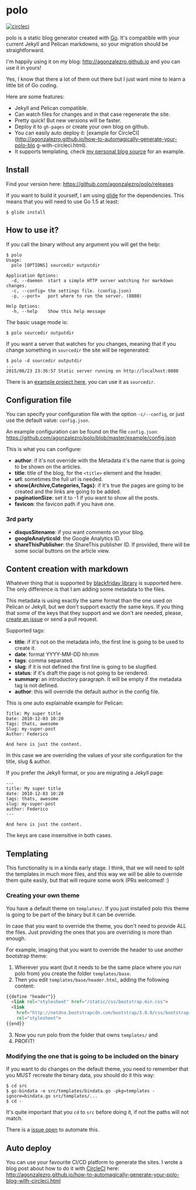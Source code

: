 polo
====

[![circleci](https://circleci.com/gh/agonzalezro/polo.svg?style=shield)](https://circleci.com/gh/agonzalezro/polo)

polo is a static blog generator created with [Go](https://golang.org/). It's
compatible with your current Jekyll and Pelican markdowns, so your migration
should be straightforward.

I'm happily using it on my blog: http://agonzalezro.github.io and you can use
it in yours!

Yes, I know that there a lot of them out there but I just want mine to learn a
little bit of Go coding.

Here are some features:

- Jekyll and Pelican compatible.
- Can watch files for changes and in that case regenerate the site.
- Pretty quick! But new versions will be faster.
- Deploy it to `gh-pages` or create your own blog on github.
- You can easily auto deploy it: [example for
  CircleCI](http://agonzalezro.github.io/how-to-automagically-generate-your-polo-blo  g-with-circleci.html).
- It supports templating, check [my personal blog
  source](https://github.com/agonzalezro/agonzalezro.github.io/tree/polo/templates)
  for an example.

Install
-------

Find your version here: https://github.com/agonzalezro/polo/releases

If you want to build it yourself, I am using [glide](https://github.com/Masterminds/glide) for the dependencies. This means that you will need to use Go 1.5 at least:

    $ glide install

How to use it?
--------------

If you call the binary without any argument you will get the help:

    $ polo
    Usage:
      polo [OPTIONS] sourcedir outputdir

    Application Options:
      -d, --daemon  start a simple HTTP server watching for markdown changes.
      -c, --config= the settings file. (config.json)
      -p, --port=   port where to run the server. (8080)

    Help Options:
      -h, --help    Show this help message

The basic usage mode is:

    $ polo sourcedir outputdir

If you want a server that watches for you changes, meaning that if you change
something in `sourcedir` the site will be regenerated:

    $ polo -d sourcedir outputdir
    ...
    2015/06/23 23:36:57 Static server running on http://localhost:8080

There is an [example project
here](https://github.com/agonzalezro/polo/tree/master/example), you can use it
as `sourcedir`.

Configuration file
------------------

You can specify your configuration file with the option `-c/--config`, or just use the default value: `config.json`.

An example configuration can be found on the file `config.json`:
https://github.com/agonzalezro/polo/blob/master/example/config.json

This is what you can configure:

- **author**: if it's not override with the Metadata it's the name that is
  going to be shown on the articles.
- **title**: title of the blog, for the `<title>` element and the header.
- **url**: sometimes the full url is needed.
- **show{Archive,Categories,Tags}**: if it's true the pages are going to be
  created and the links are going to be added.
- **paginationSize**: set it to -1 if you want to show all the posts.
- **favicon**: the favicon path if you have one.

### 3rd party

- **disqusSitename**: if you want comments on your blog.
- **googleAnalyticsId**: the Google Analytics ID.
- **shareThisPublisher**: the ShareThis publisher ID. If provided, there will
  be some social buttons on the article view.

Content creation with markdown
------------------------------

Whatever thing that is supported by [blackfriday
library](https://github.com/russross/blackfriday) is supported here. The only
difference is that I am adding some metadata to the files.

This metadata is using exactly the same format than the one used on Pelican or
Jekyll, but we don't support exactly the same keys. If you thing that some of
the keys that they support and we don't are needed, please, [create an
issue](https://github.com/agonzalezro/polo/issues/new) or send a pull request.

Supported tags:

- **title**: if it's not on the metadata info, the first line is going to be
  used to create it.
- **date**: format YYYY-MM-DD hh:mm
- **tags**: comma separated.
- **slug**: if it is not defined the first line is going to be slugified.
- **status**: if it's draft the page is not going to be rendered.
- **summary**: an introductory paragraph. It will be empty if the metadata tag
  is not defined.
- **author**: this will override the default author in the config file.

This is one auto explainable example for Pelican:

    Title: My super title
    Date: 2010-12-03 10:20
    Tags: thats, awesome
    Slug: my-super-post
    Author: Federico

    And here is just the content.

In this case we are overriding the values of your site configuration for the
title, slug & author.

If you prefer the Jekyll format, or you are migrating a Jekyll page:

    ---
    title: My super title
    date: 2010-12-03 10:20
    tags: thats, awesome
    slug: my-super-post
    author: Federico
    ---

    And here is just the content.

The keys are case insensitive in both cases.


Templating
----------

This functionality is in a kinda early stage. I think, that we will need to
split the templates in much more files, and this way we will be able to
override them quite easily, but that will require some work (PRs welcomed! :)

### Creating your own theme

You have a default theme on `templates/`. If you just installed polo this theme
is going to be part of the binary but it can be override.

In case that you want to override the theme, you don't need to provide ALL the
files. Just providing the ones that you are overriding is more than enough.

For example, imaging that you want to override the header to use another
bootstrap theme:

1. Wherever you want (but it needs to be the same place where you run polo
   from) you create the folder `templates/base`.
2. Then you edit `templates/base/header.html`, adding the following content:

````html
{{define "header"}}
  <link rel="stylesheet" href="/static/css/bootstrap.min.css">
  <link
    href="http://netdna.bootstrapcdn.com/bootstrap/3.0.0/css/bootstrap-glyphicons.css"
    rel="stylesheet">
{{end}}
````

3. Now you run polo from the folder that owns `templates/` and
4. PROFIT!

### Modifying the one that is going to be included on the binary

If you want to do changes on the default theme, you need to remember that you
MUST recreate the binary data, you should do it this way:

    $ cd src
    $ go-bindata -o src/templates/bindata.go -pkg=templates -ignore=bindata.go src/templates/...
    $ cd -

It's quite important that you `cd` to `src` before doing it, if not the paths
will not match.

There is a [issue open](https://github.com/agonzalezro/polo/issues/35) to
automate this.

Auto deploy
-----------

You can use your favourite CI/CD platform to generate the sites. I wrote a blog
post about how to do it with [CircleCI](http://circleci.com) here:
http://agonzalezro.github.io/how-to-automagically-generate-your-polo-blog-with-circleci.html
